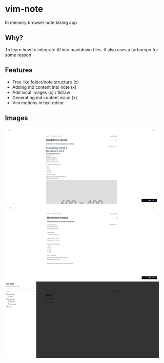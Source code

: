# vim-note

In memory browser note taking app

## Why?

To learn how to integrate AI into markdown files.
It also uses a turborepo for some reason

## Features

- Tree like folder/note structure (x)
- Adding md content into note (x)
- Add local images (x) / tldraw
- Generating md content via ai (x)
- Vim motions in text editor

## Images

![vim-note](./assets/vim-note.png)
![vim-note-insert](./assets/vim-note-insert.png)
![vim-note-sidebar](./assets/vim-note-sidebar.png)
